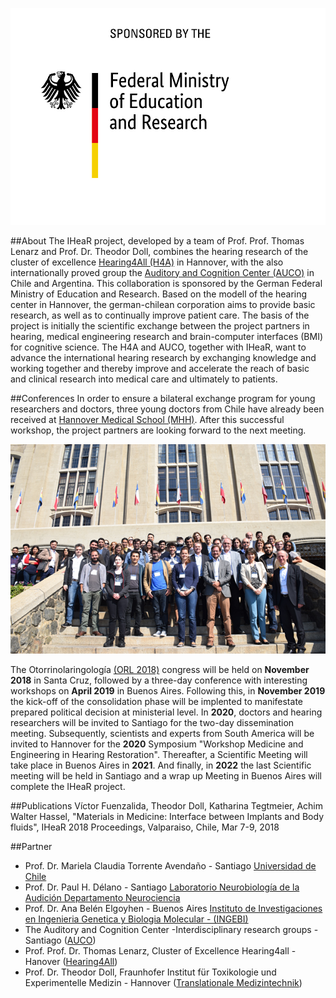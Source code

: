 
![bmbflogo](bmbfenglisch.png)

##About
The IHeaR project, developed by a team of Prof. Prof. Thomas Lenarz and Prof. Dr. Theodor Doll, combines the hearing research of the cluster of excellence [Hearing4All (H4A)](http://hearing4all.eu/EN/) in Hannover, with the also internationally proved group the [Auditory and Cognition Center (AUCO)](http://www.auco.cl/) in Chile and Argentina. This collaboration is sponsored by the German Federal Ministry of Education and Research. Based on the modell of the  hearing center in Hannover, the german-chilean corporation aims to provide basic research, as well as to continually improve patient care. The basis of the project is initially the scientific exchange between the project partners in hearing, medical engineering research and brain-computer interfaces (BMI) for cognitive science. The H4A and AUCO, together with IHeaR, want to advance the international hearing research by exchanging knowledge and working together and thereby improve and accelerate the reach of basic and clinical research into medical care and ultimately to patients. 

##Conferences
In order to ensure a bilateral exchange program for young researchers and doctors, three young doctors from Chile have already been received at [Hannover Medical School (MHH)](https://www.mh-hannover.de/). After this successful workshop, the project partners are looking forward to the next meeting.

![meetingphoto](ihearmeeting.png)

The Otorrinolaringología [(ORL 2018)](http://www.orl2018.cl/) congress will be held on **November 2018** in Santa Cruz, followed by a three-day conference with interesting workshops on **April 2019** in Buenos Aires. Following this, in **November 2019** the kick-off of the consolidation phase will be implented to manifestate prepared political decision at ministerial level. In **2020**, doctors and hearing researchers will be invited to Santiago for the two-day dissemination meeting. Subsequently, scientists and experts from South America will be invited to Hannover for the **2020** Symposium "Workshop Medicine and Engineering in Hearing Restoration". Thereafter,  a Scientific Meeting will take place in Buenos Aires in **2021**. And finally, in **2022** the last Scientific meeting will be held in Santiago and a wrap up Meeting in Buenos Aires will complete the IHeaR project.


##Publications
Víctor Fuenzalida, Theodor Doll, Katharina Tegtmeier, Achim Walter Hassel, "Materials in Medicine: Interface between Implants and Body fluids", IHeaR 2018 Proceedings, Valparaiso, Chile, Mar 7-9, 2018


##Partner
* Prof. Dr. Mariela Claudia Torrente Avendaño - Santiago [Universidad de Chile](http://www.uchile.cl/)
* Prof. Dr. Paul H. Délano - Santiago [Laboratorio Neurobiología de la Audición Departamento Neurociencia](http://www.audicion.cl/)
* Prof. Dr. Ana Belén Elgoyhen - Buenos Aires [Instituto de Investigaciones en Ingenieria Genetica y Biologia Molecular - (INGEBI)](http://ingebi-conicet.gov.ar/es_fisiologia-y-genetica-de-la-audicion/)
* The Auditory and Cognition Center -Interdisciplinary research groups - Santiago ([AUCO](http://www.auco.cl/))
* Prof. Prof. Dr. Thomas Lenarz, Cluster of Excellence Hearing4all - Hanover ([Hearing4All](http://hearing4all.eu/EN/))
* Prof. Dr. Theodor Doll, Fraunhofer Institut für Toxikologie und Experimentelle Medizin - Hannover ([Translationale Medizintechnik](https://www.item.fraunhofer.de/de/angebot/medizintechnik.html/))

